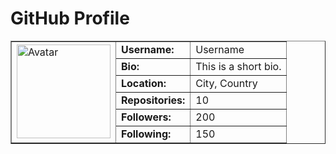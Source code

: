 <!DOCTYPE html>
<html>
 
<body>
    <h1>GitHub Profile</h1>
    <table border="1">
        <tr>
            <td rowspan="6"><img src="https://github.com/OcoderX/images/blob/8343b6dd80a25f08075f339e1df90088f36df016/photo_2023-04-11_14-06-39.jpg" alt="Avatar" width="150" height="150"></td>
            <td><strong>Username:</strong></td>
            <td>Username</td>
        </tr>
        <tr>
            <td><strong>Bio:</strong></td>
            <td>This is a short bio.</td>
        </tr>
        <tr>
            <td><strong>Location:</strong></td>
            <td>City, Country</td>
        </tr>
        <tr>
            <td><strong>Repositories:</strong></td>
            <td>10</td>
        </tr>
        <tr>
            <td><strong>Followers:</strong></td>
            <td>200</td>
        </tr>
        <tr>
            <td><strong>Following:</strong></td>
            <td>150</td>
        </tr>
    </table>

 

</body>
</html>

